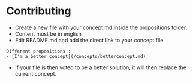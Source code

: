 # Contributing
- Create a new file with your concept.md inside the propositions folder.
- Content must be in english
- Edit README.md and add the direct link to your concept file
```Example :
Different propositions :
- [I'm a better concept](/concepts/betterconcept.md)
```
- If your file is then voted to be a better solution, it will then replace the current concept.

